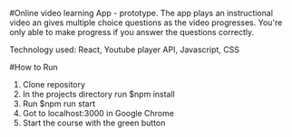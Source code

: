 #Online video learning App - prototype.
The app plays an instructional video an gives multiple choice questions as the video progresses.
You're only able to make progress if you answer the questions correctly.

Technology used:
React, Youtube player API, Javascript, CSS

#How to Run
1. Clone repository
2. In the projects directory run $npm install
3. Run $npm run start
4. Got to localhost:3000 in Google Chrome
5. Start the course with the green button
